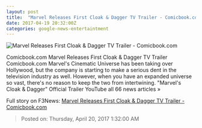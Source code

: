 ```yaml
---
layout: post
title:  "Marvel Releases First Cloak & Dagger TV Trailer - Comicbook.com"
date: 2017-04-19 20:32:00Z
categories: google-news-entertaintment
---
```


![Marvel Releases First Cloak & Dagger TV Trailer - Comicbook.com](http://media.comicbook.com/2017/04/cloak-dagger3-991675-640x320.png)

Comicbook.com Marvel Releases First Cloak & Dagger TV Trailer Comicbook.com Marvel's Cinematic Universe has been taking over Hollywood, but the company is starting to make a serious dent in the television industry as well. However, when you have an expanded universe so vast, there's no reason to keep the two from intertwining. "Marvel's Cloak & Dagger" Official Trailer YouTube all 66 news articles »


Full story on F3News: [Marvel Releases First Cloak & Dagger TV Trailer - Comicbook.com](http://www.f3nws.com/n/UyaDZB)

> Posted on: Thursday, April 20, 2017 1:32:00 AM
